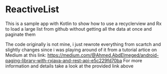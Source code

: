 # ReactiveList
This is a sample app with Kotlin to show how to use a recyclerview and Rx to load a large list from github without getting all the data at once and paginate them

The code originally is not mine, i just rewrote everything from scartch and slightly changes since i was playing around of it from a tutorial artice on Medium at this link:
https://medium.com/@Ahmed.AbdElmeged/android-paging-library-with-rxjava-and-rest-api-e5c229fd70ba
For more information and details take a look at the provided link above
